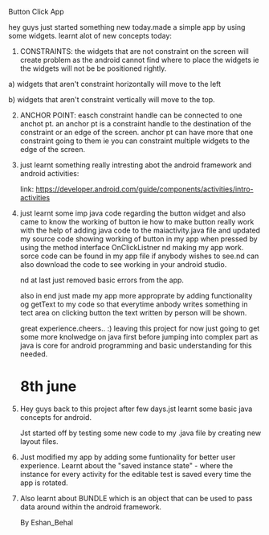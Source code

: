 Button Click App

hey guys just started something new today.made a simple app by using some widgets.
learnt alot of new concepts today:

1. CONSTRAINTS: the widgets that are not constraint on the screen will create problem as
 the android cannot find where to place the widgets ie the widgets will not be be positioned rightly.

  a) widgets that aren't constraint horizontally will move to the left

  b) widgets that aren't constraint vertically will move to the top.

2. ANCHOR POINT: easch constraint handle can be connected to one anchot pt.
             an anchor pt is a constraint handle to the destination of the constraint
             or an edge of the screen.
             anchor pt can have more that one constraint going to them ie you can constraint
             multiple widgets to the edge of the screen.

3. just learnt something really intresting abot the android framework and android activities:

    link: https://developer.android.com/guide/components/activities/intro-activities

4. just learnt some imp java code regarding the button widget and also came to know the working of button
    ie how to make button really work with the help of adding java code to the maiactivity.java file and updated my source code 
    showing working of button in my app when pressed by using the method interface OnClickListner nd making my app work.
    sorce code can be found in my app file if anybody wishes to see.nd can also download the code to see working in your
    android studio.

   nd at last just removed basic errors from the app.

   also in end just made my app more approprate by adding functionality og getText to my code so that
   everytime anbody writes something in tect area on clicking button the text written by person will be shown.


   great experience.cheers.. :)
   leaving this project for now just going to get some more knolwedge on java first before 
   jumping into complex part as java is core for android programming and basic understanding for this needed.



    8th june
   ==========

1. Hey guys back to this project after few days.jst learnt some basic java concepts for android.

   Jst started off by testing some new code to my .java file by creating new layout files.

2. Just modified my app by adding some funtionality for better user experience.
   Learnt about the "saved instance state" - where the instance for every activity for the editable test
   is saved every time the app is rotated.

3. Also learnt about BUNDLE which is an object that can be used to pass data around within the android framework.

   







     By Eshan_Behal


 